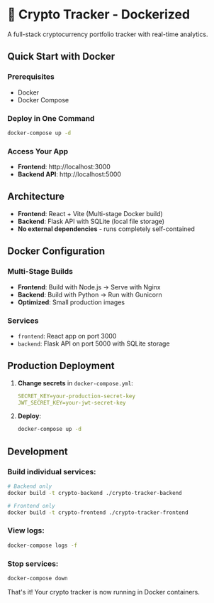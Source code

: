 # 🚀 Crypto Tracker - Dockerized

A full-stack cryptocurrency portfolio tracker with real-time analytics.

## Quick Start with Docker

### Prerequisites
- Docker
- Docker Compose

### Deploy in One Command
```bash
docker-compose up -d
```

### Access Your App
- **Frontend**: http://localhost:3000
- **Backend API**: http://localhost:5000

## Architecture

- **Frontend**: React + Vite (Multi-stage Docker build)  
- **Backend**: Flask API with SQLite (local file storage)
- **No external dependencies** - runs completely self-contained

## Docker Configuration

### Multi-Stage Builds
- **Frontend**: Build with Node.js → Serve with Nginx
- **Backend**: Build with Python → Run with Gunicorn
- **Optimized**: Small production images

### Services
- `frontend`: React app on port 3000
- `backend`: Flask API on port 5000 with SQLite storage

## Production Deployment

1. **Change secrets** in `docker-compose.yml`:
   ```yaml
   SECRET_KEY=your-production-secret-key
   JWT_SECRET_KEY=your-jwt-secret-key
   ```

2. **Deploy**:
   ```bash
   docker-compose up -d
   ```

## Development

### Build individual services:
```bash
# Backend only
docker build -t crypto-backend ./crypto-tracker-backend

# Frontend only  
docker build -t crypto-frontend ./crypto-tracker-frontend
```

### View logs:
```bash
docker-compose logs -f
```

### Stop services:
```bash
docker-compose down
```

That's it! Your crypto tracker is now running in Docker containers.